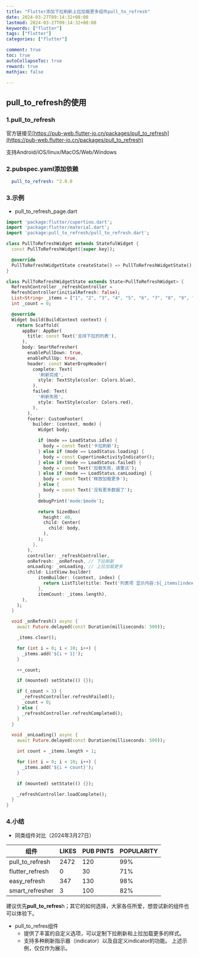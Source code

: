 ```yaml
---
title: "Flutter添加下拉刷新上拉加载更多组件pull_to_refresh"
date: 2024-03-27T09:14:32+08:00
lastmod: 2024-03-27T09:14:32+08:00
keywords: ["flutter"]
tags: ["flutter"]
categories: ["flutter"]

comment: true
toc: true
autoCollapseToc: true
reward: true
mathjax: false

---
```


<!--more-->


## pull_to_refresh的使用

### 1.pull_to_refresh

官方链接见[https://pub-web.flutter-io.cn/packages/pull_to_refresh](https://pub-web.flutter-io.cn/packages/pull_to_refresh)

支持Android/iOS/linux/MacOS/Web/Windows

### 2.pubspec.yaml添加依赖

```yaml
  pull_to_refresh: ^2.0.0 
```

### 3.示例

* pull_to_refresh_page.dart

```dart
import 'package:flutter/cupertino.dart';
import 'package:flutter/material.dart';
import 'package:pull_to_refresh/pull_to_refresh.dart';

class PullToRefreshWidget extends StatefulWidget {
  const PullToRefreshWidget({super.key});

  @override
  PullToRefreshWidgetState createState() => PullToRefreshWidgetState();
}

class PullToRefreshWidgetState extends State<PullToRefreshWidget> {
  RefreshController _refreshController =
  RefreshController(initialRefresh: false);
  List<String> _items = ["1", "2", "3", "4", "5", "6", "7", "8", "9", "10"];
  int _count = 0;

  @override
  Widget build(BuildContext context) {
    return Scaffold(
      appBar: AppBar(
        title: const Text('支持下拉的列表'),
      ),
      body: SmartRefresher(
        enablePullDown: true,
        enablePullUp: true,
        header: const WaterDropHeader(
          complete: Text(
            '刷新完成',
            style: TextStyle(color: Colors.blue),
          ),
          failed: Text(
            '刷新失败',
            style: TextStyle(color: Colors.red),
          ),
        ),
        footer: CustomFooter(
          builder: (context, mode) {
            Widget body;

            if (mode == LoadStatus.idle) {
              body = const Text('卡拉刷新');
            } else if (mode == LoadStatus.loading) {
              body = const CupertinoActivityIndicator();
            } else if (mode == LoadStatus.failed) {
              body = const Text('加载失败，请重试');
            } else if (mode == LoadStatus.canLoading) {
              body = const Text('释放加载更多');
            } else {
              body = const Text('没有更多数据了');
            }
            debugPrint('mode:$mode');

            return SizedBox(
              height: 40,
              child: Center(
                child: body,
              ),
            );
          },
        ),
        controller: _refreshController,
        onRefresh: _onRefresh, // 下拉刷新
        onLoading: _onLoading, // 上拉加载更多
        child: ListView.builder(
            itemBuilder: (context, index) {
              return ListTile(title: Text('列表项 显示内容:${_items[index]} '));
            },
            itemCount: _items.length),
      ),
    );
  }

  void _onRefresh() async {
    await Future.delayed(const Duration(milliseconds: 500));

    _items.clear();

    for (int i = 0; i < 10; i++) {
      _items.add('${i + 1}');
    }

    ++_count;

    if (mounted) setState(() {});

    if (_count > 3) {
      _refreshController.refreshFailed();
      _count = 0;
    } else {
      _refreshController.refreshCompleted();
    }
  }

  void _onLoading() async {
    await Future.delayed(const Duration(milliseconds: 500));

    int count = _items.length + 1;

    for (int i = 0; i < 10; i++) {
      _items.add('${i + count}');
    }

    if (mounted) setState(() {});

    _refreshController.loadComplete();
  }
}


```
### 4.小结

* 同类组件对比（2024年3月27日）

| 组件 | LIKES | PUB PINTS | POPULARITY | 
|----|-------|-----------|------------|
| pull_to_refresh   | 2472  | 120       | 99%        | 
| flutter_refresh   | 0     | 30        | 71%        |  
|  easy_refresh  | 347   | 130       | 98%        |  
| smart_refresher   | 3     | 100       | 82%        |  

建议优先**pull_to_refres**h；其它的如何选择，大家各任所爱，想尝试新的组件也可以体验下。

* pull_to_refres组件
  * 提供了丰富的自定义选项，可以定制下拉刷新和上拉加载更多的样式。
  * 支持多种刷新指示器（indicator）以及自定义indicator的功能。 上述示例，仅仅作为展示。

